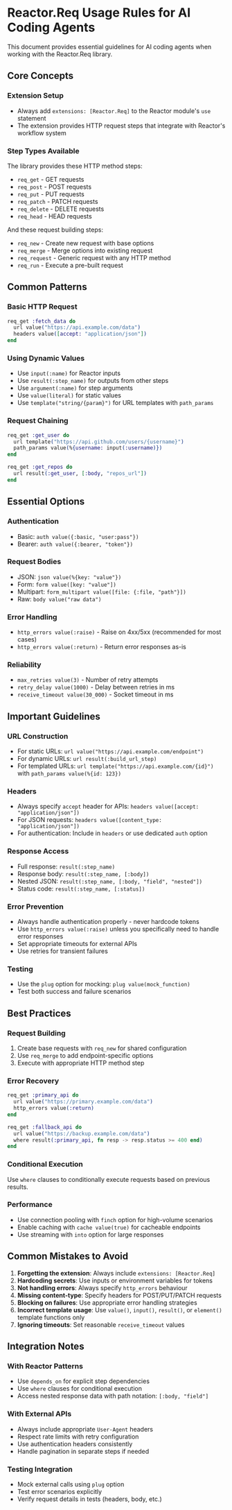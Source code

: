 # Reactor.Req Usage Rules for AI Coding Agents

This document provides essential guidelines for AI coding agents when working with the Reactor.Req library.

## Core Concepts

### Extension Setup
- Always add `extensions: [Reactor.Req]` to the Reactor module's `use` statement
- The extension provides HTTP request steps that integrate with Reactor's workflow system

### Step Types Available

The library provides these HTTP method steps:
- `req_get` - GET requests
- `req_post` - POST requests  
- `req_put` - PUT requests
- `req_patch` - PATCH requests
- `req_delete` - DELETE requests
- `req_head` - HEAD requests

And these request building steps:
- `req_new` - Create new request with base options
- `req_merge` - Merge options into existing request
- `req_request` - Generic request with any HTTP method
- `req_run` - Execute a pre-built request

## Common Patterns

### Basic HTTP Request
```elixir
req_get :fetch_data do
  url value("https://api.example.com/data")
  headers value([accept: "application/json"])
end
```

### Using Dynamic Values
- Use `input(:name)` for Reactor inputs
- Use `result(:step_name)` for outputs from other steps
- Use `argument(:name)` for step arguments
- Use `value(literal)` for static values
- Use `template("string/{param}")` for URL templates with `path_params`

### Request Chaining
```elixir
req_get :get_user do
  url template("https://api.github.com/users/{username}")
  path_params value(%{username: input(:username)})
end

req_get :get_repos do
  url result(:get_user, [:body, "repos_url"])
end
```

## Essential Options

### Authentication
- Basic: `auth value({:basic, "user:pass"})`
- Bearer: `auth value({:bearer, "token"})`

### Request Bodies
- JSON: `json value(%{key: "value"})`
- Form: `form value([key: "value"])`
- Multipart: `form_multipart value([file: {:file, "path"}])`
- Raw: `body value("raw data")`

### Error Handling
- `http_errors value(:raise)` - Raise on 4xx/5xx (recommended for most cases)
- `http_errors value(:return)` - Return error responses as-is

### Reliability
- `max_retries value(3)` - Number of retry attempts
- `retry_delay value(1000)` - Delay between retries in ms
- `receive_timeout value(30_000)` - Socket timeout in ms

## Important Guidelines

### URL Construction
- For static URLs: `url value("https://api.example.com/endpoint")`
- For dynamic URLs: `url result(:build_url_step)`
- For templated URLs: `url template("https://api.example.com/{id}")` with `path_params value(%{id: 123})`

### Headers
- Always specify `accept` header for APIs: `headers value([accept: "application/json"])`
- For JSON requests: `headers value([content_type: "application/json"])`
- For authentication: Include in `headers` or use dedicated `auth` option

### Response Access
- Full response: `result(:step_name)`
- Response body: `result(:step_name, [:body])`
- Nested JSON: `result(:step_name, [:body, "field", "nested"])`
- Status code: `result(:step_name, [:status])`

### Error Prevention
- Always handle authentication properly - never hardcode tokens
- Use `http_errors value(:raise)` unless you specifically need to handle error responses
- Set appropriate timeouts for external APIs
- Use retries for transient failures

### Testing
- Use the `plug` option for mocking: `plug value(mock_function)`
- Test both success and failure scenarios

## Best Practices

### Request Building
1. Create base requests with `req_new` for shared configuration
2. Use `req_merge` to add endpoint-specific options
3. Execute with appropriate HTTP method step

### Error Recovery
```elixir
req_get :primary_api do
  url value("https://primary.example.com/data")
  http_errors value(:return)
end

req_get :fallback_api do
  url value("https://backup.example.com/data")
  where result(:primary_api, fn resp -> resp.status >= 400 end)
end
```

### Conditional Execution
Use `where` clauses to conditionally execute requests based on previous results.

### Performance
- Use connection pooling with `finch` option for high-volume scenarios
- Enable caching with `cache value(true)` for cacheable endpoints
- Use streaming with `into` option for large responses

## Common Mistakes to Avoid

1. **Forgetting the extension**: Always include `extensions: [Reactor.Req]`
2. **Hardcoding secrets**: Use inputs or environment variables for tokens
3. **Not handling errors**: Always specify `http_errors` behaviour
4. **Missing content-type**: Specify headers for POST/PUT/PATCH requests
5. **Blocking on failures**: Use appropriate error handling strategies
6. **Incorrect template usage**: Use `value()`, `input()`, `result()`, or `element()` template functions only
7. **Ignoring timeouts**: Set reasonable `receive_timeout` values

## Integration Notes

### With Reactor Patterns
- Use `depends_on` for explicit step dependencies
- Use `where` clauses for conditional execution
- Access nested response data with path notation: `[:body, "field"]`

### With External APIs
- Always include appropriate `User-Agent` headers
- Respect rate limits with retry configuration
- Use authentication headers consistently
- Handle pagination in separate steps if needed

### Testing Integration
- Mock external calls using `plug` option
- Test error scenarios explicitly
- Verify request details in tests (headers, body, etc.)